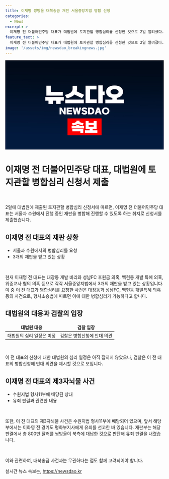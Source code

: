 ```yaml
---
title: 이재명 쌍방울 대북송금 재판 서울중앙지법 병합 신청
categories:
  - News
excerpt: >
  이재명 전 더불어민주당 대표가 대법원에 토지관할 병합심리를 신청한 것으로 2일 알려졌다. 이 전 대표는 대장동 개발 비리, 성남FC 후원금 의혹, 백현동 개발 특혜 의혹 등으로 각각 기소돼 서울중앙지법에서 총 3개의 재판을 받고 있는데, 이 중 일부 사건들을 병합심리하여 진행하고자 하는 것이다. 그러나 검찰은 반대 의견을 제시할 것으로 보인다. 또한, 대북송금 사건과는 무관하고, 제3자 뇌물 사건은 수원지법 형사11부에 배당된 상태이다.
feature_text: >
  이재명 전 더불어민주당 대표가 대법원에 토지관할 병합심리를 신청한 것으로 2일 알려졌다. 이 전 대표는 대장동 개발 비리, 성남FC 후원금 의혹, 백현동 개발 특혜 의혹 등으로 각각 기소돼 서울중앙지법에서 총 3개의 재판을 받고 있는데, 이 중 일부 사건들을 병합심리하여 진행하고자 하는 것이다. 그러나 검찰은 반대 의견을 제시할 것으로 보인다. 또한, 대북송금 사건과는 무관하고, 제3자 뇌물 사건은 수원지법 형사11부에 배당된 상태이다.
image: '/assets/img/newsdao_breakingnews.jpg'
---
```


<p><img src="/assets/img/newsdao_breakingnews.jpg" alt="koreaapp 속보" /></p>

<h1 data-ke-size="size26">이재명 전 더불어민주당 대표, 대법원에 토지관할 병합심리 신청서 제출</h1>

<p data-ke-size="size16">&nbsp;</p>

<p data-ke-size="size16">2일에 대법원에 제출된 토지관할 병합심리 신청서에 따르면, 이재명 전 더불어민주당 대표는 서울과 수원에서 진행 중인 재판을 병합해 진행할 수 있도록 하는 취지로 신청서를 제출했습니다.</p>

<h2 data-ke-size="size24">이재명 전 대표의 재판 상황</h2>

<ul>
<li>서울과 수원에서의 병합심리를 요청</li>
<li>3개의 재판을 받고 있는 상황</li>
</ul>

<p data-ke-size="size16">&nbsp;</p>

<p data-ke-size="size16">현재 이재명 전 대표는 대장동 개발 비리와 성남FC 후원금 의혹, 백현동 개발 특혜 의혹, 위증교사 혐의 의혹 등으로 각각 서울중앙지법에서 3개의 재판을 받고 있는 상황입니다. 이 중 이 전 대표가 병합심리를 요청한 사건은 대장동과 성남FC, 백현동 개발특혜 의혹 등의 사건으로, 형사소송법에 따르면 이에 대한 병합심리가 가능하다고 합니다.</p>

<h2 data-ke-size="size24">대법원의 대응과 검찰의 입장</h2>

<table>
<thead>
<tr>
<td style="text-align: center; height: 17px;"><b>대법원 대응</b></td>
<td style="text-align: center; height: 17px;"><b>검찰 입장</b></td>
</tr>
</thead>
<tbody>
<tr>
<td style="text-align: center; height: 17px;">대법원의 심리 일정은 미정</td>
<td style="text-align: center; height: 17px;">검찰은 병합신청에 반대 의견</td>
</tr>
</tbody>
</table>

<p data-ke-size="size16">&nbsp;</p>

<p data-ke-size="size16">이 전 대표의 신청에 대한 대법원의 심리 일정은 아직 잡히지 않았으나, 검찰은 이 전 대표의 병합신청에 반대 의견을 제시할 것으로 보입니다.</p>

<h2 data-ke-size="size24">이재명 전 대표의 제3자뇌물 사건</h2>

<ul>
<li>수원지법 형사11부에 배당된 상태</li>
<li>유죄 판결과 관련한 내용</li>
</ul>

<p data-ke-size="size16">&nbsp;</p>

<p data-ke-size="size16">또한, 이 전 대표의 제3자뇌물 사건은 수원지법 형사11부에 배당되어 있으며, 앞서 해당 부에서는 이화영 전 경기도 평화부지사에게 유죄를 선고한 바 있습니다. 재판부는 해당 판결에서 총 800만 달러를 쌍방울이 북측에 대납한 것으로 판단해 유죄 판결을 내렸습니다.</p>

<p data-ke-size="size16">&nbsp;</p>

<p data-ke-size="size16">이와 관련하여, 대북송금 사건과는 무관하다는 점도 함께 고려되어야 합니다.</p>
실시간 뉴스 속보는, <a href="https://newsdao.kr" rel="dofollow">https://newsdao.kr</a>



